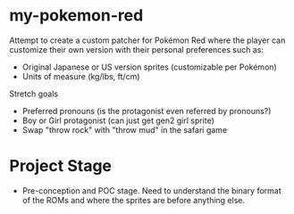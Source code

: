 # my-pokemon-red

Attempt to create a custom patcher for Pokémon Red where the player can customize their own version with their personal preferences such as:
- Original Japanese or US version sprites (customizable per Pokémon)
- Units of measure (kg/lbs, ft/cm)

Stretch goals
- Preferred pronouns (is the protagonist even referred by pronouns?)
- Boy or Girl protagonist (can just get gen2 girl sprite)
- Swap "throw rock" with "throw mud" in the safari game

# Project Stage
- Pre-conception and POC stage. Need to understand the binary format of the ROMs and where the sprites are before anything else.
